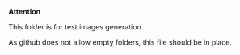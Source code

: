 **Attention**

This folder is for test images generation.  

As github does not allow empty folders, this file should be in place.  
